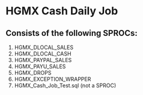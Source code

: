 # HGMX Cash Daily Job
## Consists of the following SPROCs:

1. HGMX_DLOCAL_SALES
2. HGMX_DLOCAL_CASH
3. HGMX_PAYPAL_SALES
4. HGMX_PAYU_SALES
5. HGMX_DROPS
6. HGMX_EXCEPTION_WRAPPER
7. HGMX_Cash_Job_Test.sql (not a SPROC)
